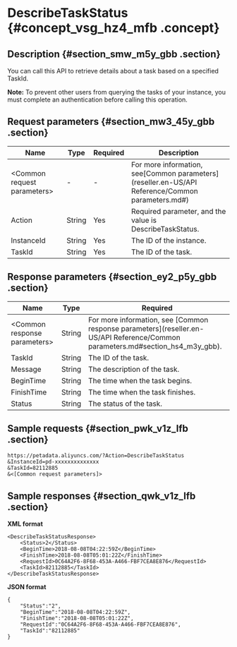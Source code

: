 # DescribeTaskStatus {#concept_vsg_hz4_mfb .concept}

## Description {#section_smw_m5y_gbb .section}

You can call this API to retrieve details about a task based on a specified TaskId.

**Note:** To prevent other users from querying the tasks of your instance, you must complete an authentication before calling this operation.

## Request parameters {#section_mw3_45y_gbb .section}

|Name|Type|Required|Description|
|----|----|--------|-----------|
|<Common request parameters\>|-|-|For more information, see[Common parameters](reseller.en-US/API Reference/Common parameters.md#)|
|Action|String|Yes|Required parameter, and the value is DescribeTaskStatus.|
|InstanceId|String|Yes|The ID of the instance.|
|TaskId|String|Yes|The ID of the task.|

## Response parameters {#section_ey2_p5y_gbb .section}

|Name|Type|Required|
|----|----|--------|
|<Common response parameters\>|String|For more information, see [Common response parameters](reseller.en-US/API Reference/Common parameters.md#section_hs4_m3y_gbb).|
|TaskId|String|The ID of the task.|
|Message|String|The description of the task.|
|BeginTime|String|The time when the task begins.|
|FinishTime|String|The time when the task finishes.|
|Status |String|The status of the task.|

## Sample requests {#section_pwk_v1z_lfb .section}

```
https://petadata.aliyuncs.com/?Action=DescribeTaskStatus
&InstanceId=pd-xxxxxxxxxxxxxx
&TaskId=82112885
&<[Common request parameters]>
```

## Sample responses {#section_qwk_v1z_lfb .section}

**XML format**

```
<DescribeTaskStatusResponse>  
	<Status>2</Status>
	<BeginTime>2018-08-08T04:22:59Z</BeginTime>
	<FinishTime>2018-08-08T05:01:22Z</FinishTime>
	<RequestId>0C64A2F6-8F68-453A-A466-FBF7CEA8E876</RequestId>
	<TaskId>82112885</TaskId>
</DescribeTaskStatusResponse>
```

**JSON format**

```
{
    "Status":"2",
    "BeginTime":"2018-08-08T04:22:59Z",
    "FinishTime":"2018-08-08T05:01:22Z",
    "RequestId":"0C64A2F6-8F68-453A-A466-FBF7CEA8E876",
    "TaskId":"82112885"
}
```

